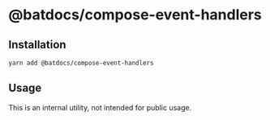 # @batdocs/compose-event-handlers

## Installation

```sh
yarn add @batdocs/compose-event-handlers
```

## Usage

This is an internal utility, not intended for public usage.

